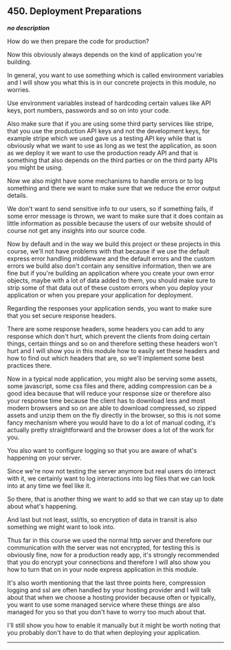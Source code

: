 ## 450. Deployment Preparations

<strong><em>no description</em></strong>

How do we then prepare the code for production? 

Now this obviously always depends on the kind of application you're building. 

In general, you want to use something which is called environment variables and
I will show you what this is in our concrete projects in this module, no
worries. 

Use environment variables instead of hardcoding certain values like API keys,
port numbers, passwords and so on into your code. 

Also make sure that if you are using some third party services like stripe, that
you use the production API keys and not the development keys, for example stripe
which we used gave us a testing API key while that is obviously what we want to
use as long as we test the application, as soon as we deploy it we want to use
the production ready API and that is something that also depends on the third
parties or on the third party APIs you might be using. 

Now we also might have some mechanisms to handle errors or to log something and
there we want to make sure that we reduce the error output details. 

We don't want to send sensitive info to our users, so if something fails, if
some error message is thrown, we want to make sure that it does contain as
little information as possible because the users of our website should of course
not get any insights into our source code. 

Now by default and in the way we build this project or these projects in this
course, we'll not have problems with that because if we use the default express
error handling middleware and the default errors and the custom errors we build
also don't contain any sensitive information, then we are fine but if you're
building an application where you create your own error objects, maybe with a
lot of data added to them, you should make sure to strip some of that data out
of these custom errors when you deploy your application or when you prepare your
application for deployment. 

Regarding the responses your application sends, you want to make sure that you
set secure response headers. 

There are some response headers, some headers you can add to any response which
don't hurt, which prevent the clients from doing certain things, certain things
and so on and therefore setting these headers won't hurt and I will show you in
this module how to easily set these headers and how to find out which headers
that are, so we'll implement some best practices there. 

Now in a typical node application, you might also be serving some assets, some
javascript, some css files and there, adding compression can be a good idea
because that will reduce your response size or therefore also your response time
because the client has to download less and most modern browsers and so on are
able to download compressed, so zipped assets and unzip them on the fly directly
in the browser, so this is not some fancy mechanism where you would have to do a
lot of manual coding, it's actually pretty straightforward and the browser does
a lot of the work for you. 

You also want to configure logging so that you are aware of what's happening on
your server. 

Since we're now not testing the server anymore but real users do interact with
it, we certainly want to log interactions into log files that we can look into
at any time we feel like it. 

So there, that is another thing we want to add so that we can stay up to date
about what's happening. 

And last but not least, ssl/tls, so encryption of data in transit is also
something we might want to look into. 

Thus far in this course we used the normal http server and therefore our
communication with the server was not encrypted, for testing this is obviously
fine, now for a production ready app, it's strongly recommended that you do
encrypt your connections and therefore I will also show you how to turn that on
in your node express application in this module. 

It's also worth mentioning that the last three points here, compression logging
and ssl are often handled by your hosting provider and I will talk about that
when we choose a hosting provider because often or typically, you want to use
some managed service where these things are also managed for you so that you
don't have to worry too much about that. 

I'll still show you how to enable it manually but it might be worth noting that
you probably don't have to do that when deploying your application. 

---